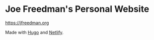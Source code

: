 # Joe Freedman's Personal Website

https://jfreedman.org

Made with [Hugo](https://gohugo.io/) and [Netlify](https://netlify.com/).
